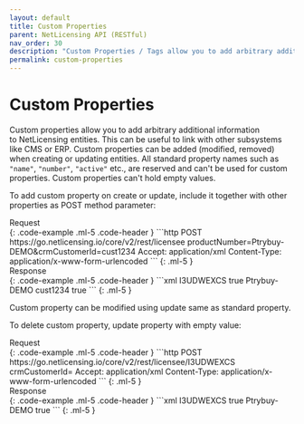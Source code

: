 ```yaml
---
layout: default
title: Custom Properties
parent: NetLicensing API (RESTful)
nav_order: 30
description: "Custom Properties / Tags allow you to add arbitrary additional information to NetLicensing entities"
permalink: custom-properties
---
```


Custom Properties
=================

Custom properties allow you to add arbitrary additional information to NetLicensing entities. This can be useful to link with other subsystems like CMS or ERP. Custom properties can be added (modified, removed) when creating or updating entities. All standard property names such as `"name"`, `"number"`, `"active"` etc., are reserved and can't be used for custom properties. Custom properties can't hold empty values.

To add custom property on create or update, include it together with other properties as POST method parameter:

<div>Request</div>
{: .code-example .ml-5 .code-header }
```http
POST https://go.netlicensing.io/core/v2/rest/licensee
productNumber=Ptrybuy-DEMO&crmCustomerId=cust1234
Accept: application/xml
Content-Type: application/x-www-form-urlencoded
```
{: .ml-5 }

<div>Response</div>
{: .code-example .ml-5 .code-header }
```xml
<?xml version="1.0" encoding="UTF-8" standalone="yes"?>
<netlicensing
    xmlns:ds="http://www.w3.org/2000/09/xmldsig#"
    xmlns="http://netlicensing.labs64.com/schema/context">
    <infos/>
    <items>
        <item type="Licensee">
            <property name="number">I3UDWEXCS</property>
            <property name="active">true</property>
            <property name="productNumber">Ptrybuy-DEMO</property>
            <property name="crmCustomerId">cust1234</property>
            <property name="inUse">true</property>
        </item>
    </items>
</netlicensing>
```
{: .ml-5 }


Custom property can be modified using update same as standard property.

To delete custom property, update property with empty value:

<div>Request</div>
{: .code-example .ml-5 .code-header }
```http
POST https://go.netlicensing.io/core/v2/rest/licensee/I3UDWEXCS
crmCustomerId=
Accept: application/xml
Content-Type: application/x-www-form-urlencoded
```
{: .ml-5 }

<div>Response</div>
{: .code-example .ml-5 .code-header }
```xml
<?xml version="1.0" encoding="UTF-8" standalone="yes"?>
<netlicensing
    xmlns:ds="http://www.w3.org/2000/09/xmldsig#"
    xmlns="http://netlicensing.labs64.com/schema/context">
    <infos/>
    <items>
        <item type="Licensee">
            <property name="number">I3UDWEXCS</property>
            <property name="active">true</property>
            <property name="productNumber">Ptrybuy-DEMO</property>
            <property name="inUse">true</property>
        </item>
    </items>
</netlicensing>
```
{: .ml-5 }
